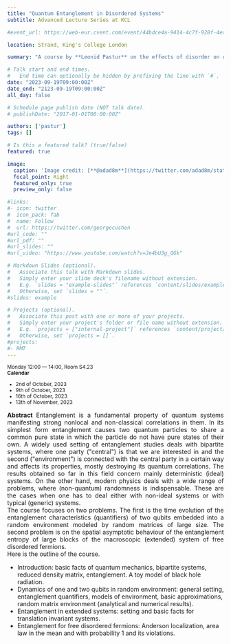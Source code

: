 ```yaml
---
title: "Quantum Entanglement in Disordered Systems"
subtitle: Advanced Lecture Series at KCL

#event_url: https://web-eur.cvent.com/event/44bdce4a-9414-4c7f-928f-4ea3e4985835/summary?rp=00000000-0000-0000-0000-000000000000

location: Strand, King's College London

summary: "A course by **Leonid Pastur** on the effects of disorder on quantum correlations and entanglement."

# Talk start and end times.
#   End time can optionally be hidden by prefixing the line with `#`.
date: "2023-09-19T09:00:00Z"
date_end: "2123-09-19T09:00:00Z"
all_day: false

# Schedule page publish date (NOT talk date).
# publishDate: "2017-01-01T00:00:00Z"

authors: ['pastur']
tags: []

# Is this a featured talk? (true/false)
featured: true

image:
  caption: 'Image credit: [**@adad8m**](https://twitter.com/adad8m/status/1703760685191356664)'
  focal_point: Right
  featured_only: true
  preview_only: false

#links:
#- icon: twitter
#  icon_pack: fab
#  name: Follow
#  url: https://twitter.com/georgecushen
#url_code: ""
#url_pdf: ""
#url_slides: ""
#url_video: "https://www.youtube.com/watch?v=Je4bU3g_QGk"

# Markdown Slides (optional).
#   Associate this talk with Markdown slides.
#   Simply enter your slide deck's filename without extension.
#   E.g. `slides = "example-slides"` references `content/slides/example-slides.md`.
#   Otherwise, set `slides = ""`.
#slides: example

# Projects (optional).
#   Associate this post with one or more of your projects.
#   Simply enter your project's folder or file name without extension.
#   E.g. `projects = ["internal-project"]` references `content/project/deep-learning/index.md`.
#   Otherwise, set `projects = []`.
#projects:
#- RMT
---
```

<div class="alert alert-info" role="alert">
<small> Monday 12:00 — 14:00, Room S4.23<br>
<b> Calendar </b>

* 2nd of October, 2023
* 9th of October, 2023
* 16th of October, 2023
* 13th of November, 2023

</small>
</div>
<p style='text-align: justify;'>
<b> Abstract </b> Entanglement is a fundamental property of quantum systems manifesting strong nonlocal and non-classical correlations in them. In its simplest form entanglement causes two quantum particles to share a common pure state in which the particle do not have pure states of their own. A widely used setting of entanglement studies deals with bipartite systems, where one party ("central") is that we are interested in and the second ("environment") is connected with the central party in a certain way and affects its properties, mostly destroying its quantum correlations. The results obtained so far in this field concern mainly deterministic (ideal) systems. On the other hand, modern physics deals with a wide range of problems, where (non-quantum) randomness is indispensable. These are the cases when one has to deal either with non-ideal systems or with typical (generic) systems. <br> The course focuses on two problems. The first is the time evolution of the entanglement characteristics (quantifiers) of two qubits embedded into a random environment modeled by random matrices of large size. The second problem is on the spatial asymptotic behaviour of the entanglement entropy of large blocks of the macroscopic (extended) system of free disordered fermions. <br> Here is the outline of the course.

* Introduction: basic facts of quantum mechanics, bipartite systems, reduced density matrix, entanglement. A toy model of black hole radiation.
* Dynamics of one and two qubits in random environment: general setting, entanglement quantifiers, models of environment, basic approximations, random matrix environment (analytical and numerical results).
* Entanglement in extended systems: setting and basic facts for translation invariant systems.
* Entanglement for free disordered fermions: Anderson localization, area law in the mean and with probability 1 and its violations.
</p>

